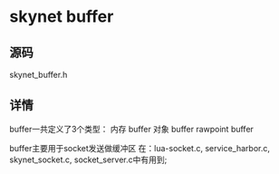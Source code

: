 # skynet buffer
## 源码
skynet_buffer.h

## 详情
buffer一共定义了3个类型：
    内存 buffer
    对象 buffer
    rawpoint buffer

buffer主要用于socket发送做缓冲区
在：lua-socket.c, service_harbor.c, skynet_socket.c, socket_server.c中有用到;